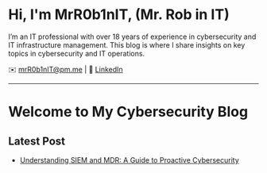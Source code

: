 # Hi, I'm MrR0b1nIT, (Mr. Rob in IT)
I’m an IT professional with over 18 years of experience in cybersecurity and IT infrastructure management. This blog is where I share insights on key topics in cybersecurity and IT operations.

✉️ [mrR0b1nIT@pm.me](mailto:mrR0b1nIT@pm.me) | 🔗 [LinkedIn](https://www.linkedin.com/in/robertmoss10/)

---
# Welcome to My Cybersecurity Blog


## Latest Post
- [Understanding SIEM and MDR: A Guide to Proactive Cybersecurity](siem-mdr-guide.md)
